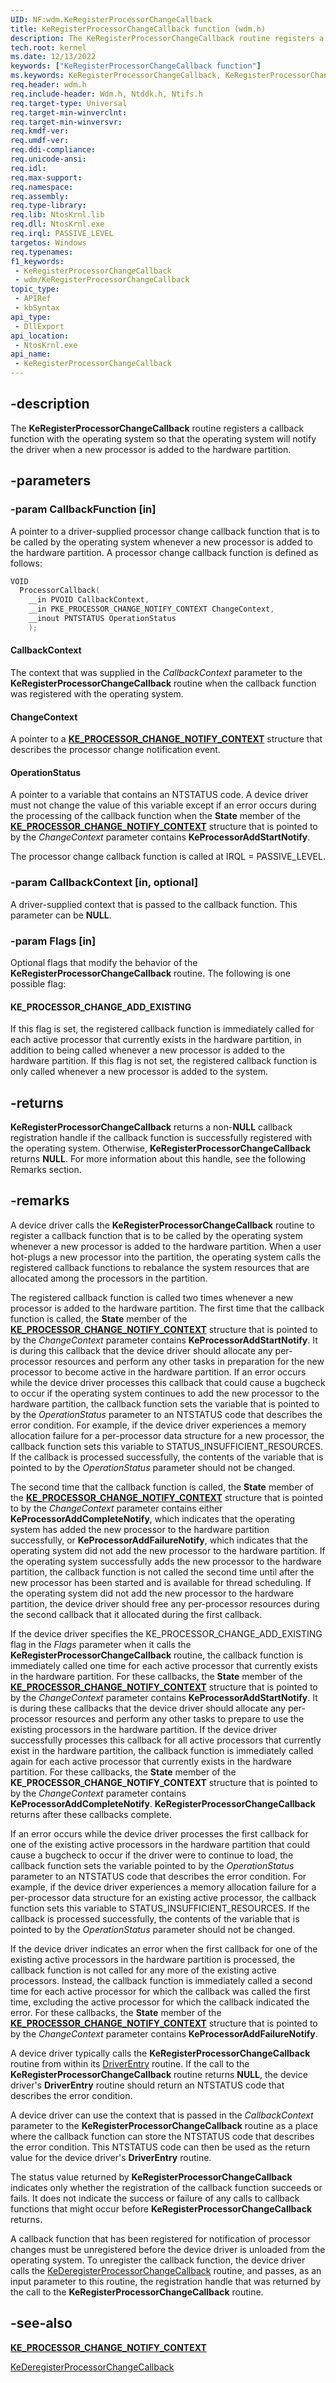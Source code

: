 ```yaml
---
UID: NF:wdm.KeRegisterProcessorChangeCallback
title: KeRegisterProcessorChangeCallback function (wdm.h)
description: The KeRegisterProcessorChangeCallback routine registers a callback function with the operating system so that the operating system will notify the driver when a new processor is added to the hardware partition.
tech.root: kernel
ms.date: 12/13/2022
keywords: ["KeRegisterProcessorChangeCallback function"]
ms.keywords: KeRegisterProcessorChangeCallback, KeRegisterProcessorChangeCallback routine [Kernel-Mode Driver Architecture], k105_794d8039-ab35-46e9-8a0d-a38c034f0263.xml, kernel.keregisterprocessorchangecallback, wdm/KeRegisterProcessorChangeCallback
req.header: wdm.h
req.include-header: Wdm.h, Ntddk.h, Ntifs.h
req.target-type: Universal
req.target-min-winverclnt:
req.target-min-winversvr: 
req.kmdf-ver: 
req.umdf-ver: 
req.ddi-compliance: 
req.unicode-ansi: 
req.idl: 
req.max-support: 
req.namespace: 
req.assembly: 
req.type-library: 
req.lib: NtosKrnl.lib
req.dll: NtosKrnl.exe
req.irql: PASSIVE_LEVEL
targetos: Windows
req.typenames: 
f1_keywords:
 - KeRegisterProcessorChangeCallback
 - wdm/KeRegisterProcessorChangeCallback
topic_type:
 - APIRef
 - kbSyntax
api_type:
 - DllExport
api_location:
 - NtosKrnl.exe
api_name:
 - KeRegisterProcessorChangeCallback
---
```


## -description

The **KeRegisterProcessorChangeCallback** routine registers a callback function with the operating system so that the operating system will notify the driver when a new processor is added to the hardware partition.

## -parameters

### -param CallbackFunction [in]

A pointer to a driver-supplied processor change callback function that is to be called by the operating system whenever a new processor is added to the hardware partition. A processor change callback function is defined as follows:

```cpp
VOID
  ProcessorCallback(
    __in PVOID CallbackContext,
    __in PKE_PROCESSOR_CHANGE_NOTIFY_CONTEXT ChangeContext,
    __inout PNTSTATUS OperationStatus
    );
```

#### CallbackContext

The context that was supplied in the *CallbackContext* parameter to the **KeRegisterProcessorChangeCallback** routine when the callback function was registered with the operating system.

#### ChangeContext

A pointer to a [**KE_PROCESSOR_CHANGE_NOTIFY_CONTEXT**](./ns-wdm-_ke_processor_change_notify_context.md) structure that describes the processor change notification event.

#### OperationStatus

A pointer to a variable that contains an NTSTATUS code. A device driver must not change the value of this variable except if an error occurs during the processing of the callback function when the **State** member of the [**KE_PROCESSOR_CHANGE_NOTIFY_CONTEXT**](./ns-wdm-_ke_processor_change_notify_context.md) structure that is pointed to by the *ChangeContext* parameter contains **KeProcessorAddStartNotify**.

The processor change callback function is called at IRQL = PASSIVE_LEVEL.

### -param CallbackContext [in, optional]

A driver-supplied context that is passed to the callback function. This parameter can be **NULL**.

### -param Flags [in]

Optional flags that modify the behavior of the **KeRegisterProcessorChangeCallback** routine. The following is one possible flag:

#### KE_PROCESSOR_CHANGE_ADD_EXISTING

If this flag is set, the registered callback function is immediately called for each active processor that currently exists in the hardware partition, in addition to being called whenever a new processor is added to the hardware partition. If this flag is not set, the registered callback function is only called whenever a new processor is added to the system.

## -returns

**KeRegisterProcessorChangeCallback** returns a non-**NULL** callback registration handle if the callback function is successfully registered with the operating system. Otherwise, **KeRegisterProcessorChangeCallback** returns **NULL**. For more information about this handle, see the following Remarks section.

## -remarks

A device driver calls the **KeRegisterProcessorChangeCallback** routine to register a callback function that is to be called by the operating system whenever a new processor is added to the hardware partition. When a user hot-plugs a new processor into the partition, the operating system calls the registered callback functions to rebalance the system resources that are allocated among the processors in the partition.

The registered callback function is called two times whenever a new processor is added to the hardware partition. The first time that the callback function is called, the **State** member of the [**KE_PROCESSOR_CHANGE_NOTIFY_CONTEXT**](./ns-wdm-_ke_processor_change_notify_context.md) structure that is pointed to by the *ChangeContext* parameter contains **KeProcessorAddStartNotify**. It is during this callback that the device driver should allocate any per-processor resources and perform any other tasks in preparation for the new processor to become active in the hardware partition. If an error occurs while the device driver processes this callback that could cause a bugcheck to occur if the operating system continues to add the new processor to the hardware partition, the callback function sets the variable that is pointed to by the *OperationStatus* parameter to an NTSTATUS code that describes the error condition. For example, if the device driver experiences a memory allocation failure for a per-processor data structure for a new processor, the callback function sets this variable to STATUS_INSUFFICIENT_RESOURCES. If the callback is processed successfully, the contents of the variable that is pointed to by the *OperationStatus* parameter should not be changed.

The second time that the callback function is called, the **State** member of the [**KE_PROCESSOR_CHANGE_NOTIFY_CONTEXT**](./ns-wdm-_ke_processor_change_notify_context.md) structure that is pointed to by the *ChangeContext* parameter contains either **KeProcessorAddCompleteNotify**, which indicates that the operating system has added the new processor to the hardware partition successfully, or **KeProcessorAddFailureNotify**, which indicates that the operating system did not add the new processor to the hardware partition. If the operating system successfully adds the new processor to the hardware partition, the callback function is not called the second time until after the new processor has been started and is available for thread scheduling. If the operating system did not add the new processor to the hardware partition, the device driver should free any per-processor resources during the second callback that it allocated during the first callback.

If the device driver specifies the KE_PROCESSOR_CHANGE_ADD_EXISTING flag in the *Flags* parameter when it calls the **KeRegisterProcessorChangeCallback** routine, the callback function is immediately called one time for each active processor that currently exists in the hardware partition. For these callbacks, the **State** member of the [**KE_PROCESSOR_CHANGE_NOTIFY_CONTEXT**](./ns-wdm-_ke_processor_change_notify_context.md) structure that is pointed to by the *ChangeContext* parameter contains **KeProcessorAddStartNotify**. It is during these callbacks that the device driver should allocate any per-processor resources and perform any other tasks to prepare to use the existing processors in the hardware partition. If the device driver successfully processes this callback for all active processors that currently exist in the hardware partition, the callback function is immediately called again for each active processor that currently exists in the hardware partition. For these callbacks, the **State** member of the **KE_PROCESSOR_CHANGE_NOTIFY_CONTEXT** structure that is pointed to by the *ChangeContext* parameter contains **KeProcessorAddCompleteNotify**. **KeRegisterProcessorChangeCallback** returns after these callbacks complete.

If an error occurs while the device driver processes the first callback for one of the existing active processors in the hardware partition that could cause a bugcheck to occur if the driver were to continue to load, the callback function sets the variable pointed to by the *OperationStatus* parameter to an NTSTATUS code that describes the error condition. For example, if the device driver experiences a memory allocation failure for a per-processor data structure for an existing active processor, the callback function sets this variable to STATUS_INSUFFICIENT_RESOURCES. If the callback is processed successfully, the contents of the variable that is pointed to by the *OperationStatus* parameter should not be changed.

If the device driver indicates an error when the first callback for one of the existing active processors in the hardware partition is processed, the callback function is not called for any more of the existing active processors. Instead, the callback function is immediately called a second time for each active processor for which the callback was called the first time, excluding the active processor for which the callback indicated the error. For these callbacks, the **State** member of the [**KE_PROCESSOR_CHANGE_NOTIFY_CONTEXT**](./ns-wdm-_ke_processor_change_notify_context.md) structure that is pointed to by the *ChangeContext* parameter contains **KeProcessorAddFailureNotify**.

A device driver typically calls the **KeRegisterProcessorChangeCallback** routine from within its [DriverEntry](/windows-hardware/drivers/storage/driverentry-of-ide-controller-minidriver) routine. If the call to the **KeRegisterProcessorChangeCallback** routine returns **NULL**, the device driver's **DriverEntry** routine should return an NTSTATUS code that describes the error condition.

A device driver can use the context that is passed in the *CallbackContext* parameter to the **KeRegisterProcessorChangeCallback** routine as a place where the callback function can store the NTSTATUS code that describes the error condition. This NTSTATUS code can then be used as the return value for the device driver's **DriverEntry** routine.

The status value returned by **KeRegisterProcessorChangeCallback** indicates only whether the registration of the callback function succeeds or fails. It does not indicate the success or failure of any calls to callback functions that might occur before **KeRegisterProcessorChangeCallback** returns.

A callback function that has been registered for notification of processor changes must be unregistered before the device driver is unloaded from the operating system. To unregister the callback function, the device driver calls the [KeDeregisterProcessorChangeCallback](./nf-wdm-kederegisterprocessorchangecallback.md) routine, and passes, as an input parameter to this routine, the registration handle that was returned by the call to the **KeRegisterProcessorChangeCallback** routine.

## -see-also

[**KE_PROCESSOR_CHANGE_NOTIFY_CONTEXT**](./ns-wdm-_ke_processor_change_notify_context.md)

[KeDeregisterProcessorChangeCallback](./nf-wdm-kederegisterprocessorchangecallback.md)